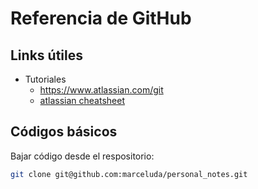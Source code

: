 # Referencia de GitHub

## Links útiles

- Tutoriales
  - https://www.atlassian.com/git
  - [atlassian cheatsheet](atlassian-git-cheatsheet.pdf)

## Códigos básicos
Bajar código desde el respositorio:

```bash
git clone git@github.com:marceluda/personal_notes.git
```
